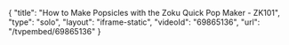 {
    "title": "How to Make Popsicles with the Zoku Quick Pop Maker - ZK101",
    "type": "solo",
    "layout": "iframe-static",
    "videoId": "69865136",
    "url": "\/tvpembed\/69865136"
}